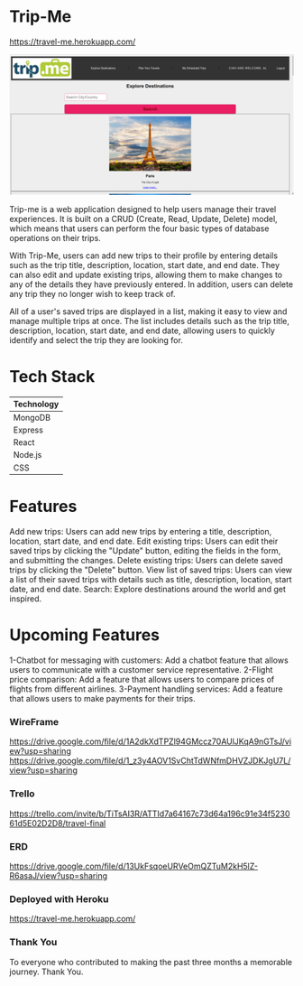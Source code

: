 # Trip-Me
https://travel-me.herokuapp.com/

![Screenshot](ASSETS/trip-me.png)

Trip-me is a web application designed to help users manage their travel experiences. It is built on a CRUD (Create, Read, Update, Delete) model, which means that users can perform the four basic types of database operations on their trips.

With Trip-Me, users can add new trips to their profile by entering details such as the trip title, description, location, start date, and end date. They can also edit and update existing trips, allowing them to make changes to any of the details they have previously entered. In addition, users can delete any trip they no longer wish to keep track of.

All of a user's saved trips are displayed in a list, making it easy to view and manage multiple trips at once. The list includes details such as the trip title, description, location, start date, and end date, allowing users to quickly identify and select the trip they are looking for.

# Tech Stack

| Technology |
| ---------- |
| MongoDB    |
| Express    |
| React      |
| Node.js    |
| CSS        |

# Features

Add new trips: Users can add new trips by entering a title, description, location, start date, and end date.
Edit existing trips: Users can edit their saved trips by clicking the "Update" button, editing the fields in the form, and submitting the changes.
Delete existing trips: Users can delete saved trips by clicking the "Delete" button.
View list of saved trips: Users can view a list of their saved trips with details such as title, description, location, start date, and end date.
Search: Explore destinations around the world and get inspired.

# Upcoming Features

1-Chatbot for messaging with customers: Add a chatbot feature that allows users to communicate with a customer service representative.
2-Flight price comparison: Add a feature that allows users to compare prices of flights from different airlines.
3-Payment handling services: Add a feature that allows users to make payments for their trips.

### WireFrame

https://drive.google.com/file/d/1A2dkXdTPZl94GMccz70AUlJKqA9nGTsJ/view?usp=sharing
https://drive.google.com/file/d/1_z3y4AOV1SvChtTdWNfmDHVZJDKJgU7L/view?usp=sharing

### Trello

https://trello.com/invite/b/TiTsAI3R/ATTId7a64167c73d64a196c91e34f523061d5E02D2D8/travel-final

### ERD

https://drive.google.com/file/d/13UkFsqoeURVeOmQZTuM2kH5lZ-R6asaJ/view?usp=sharing

### Deployed with Heroku

https://travel-me.herokuapp.com/

### Thank You

To everyone who contributed to making the past three months a memorable journey. Thank You.
